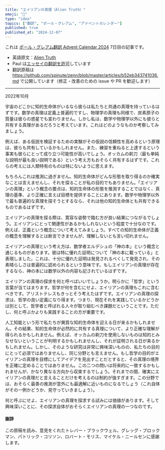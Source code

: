 ```yaml
---
title: "エイリアンの真理（Alien Truth）"
emoji: "💭"
type: "idea"
topics: ["翻訳", "ポール・グレアム", "アドベントカレンダー"]
published: true
published_at: "2024-12-07"
---
```


これは [ポール・グレアム翻訳 Advent Calendar 2024](https://adventar.org/calendars/10831) 7日目の記事です。

- 英語原文：[Alien Truth](https://paulgraham.com/alien.html)
- Paul は[エッセイの翻訳を許可](https://paulgraham.com/gfaq.html)しています
- 翻訳原稿は https://github.com/spinute/zenn/blob/master/articles/b52eb343741036.md で公開しています（修正・改善のための issue や PR を歓迎します）

----

2022年10月

宇宙のどこかに知的生命体がいるなら彼らは私たちと共通の真理を持っているはずです。数学の真理は定義上普遍的ですし、物理学の真理も同様で、炭素原子の質量は彼らの惑星でも変わりません。しかし私は、数学や物理学以外にも彼らと共有する真理があるだろうと考えています。これはどのようなものか考察してみましょう。

例えば、ある仮説を検証するための実験がその仮説の信頼性を高めるという原理は、彼らも共有しているかもしれません。また、練習を重ねると上達するという事実も彼らにとって成り立つ可能性が高いでしょう。オッカムの剃刀（最も単純な説明が最も良い説明である）という考え方もおそらく共有するはずです。これらの考えには人類特有のものは特にないように思えます。

もちろんこれは推測に過ぎません。知的生命体がどんな形態を取り得るのか確実なことは言えませんし、それを探ることが私の目的でもありません。「エイリアンの真理」という概念の要点は、知的生命体の形態を推測することではなく、真理の基準、より正確に言えば目標を提供することにあります。数学や物理学以外で最も普遍的な真理を探そうとするなら、それは他の知的生命体とも共有できるものであるはずです。

エイリアンの真理を探る際は、寛容な姿勢で臨む方が良い結果につながるでしょう。エイリアンにとって関連性があるかもしれないという程度で十分なのです。例えば、正義という概念について考えてみましょう。すべての知的生命体が正義の概念を理解するとは断言できませんが、理解しないとも言い切れません。

エイリアンの真理という考え方は、数学者エルデシュの「神の本」という概念と通じるものがあります。彼は特に優れた証明について「神の本に載っている」と表現しました。これは、十分に優れた証明は発見されるべくして発見され、その素晴らしさは普遍的に認められるという意味です。もしエイリアンの真理が存在するなら、神の本には数学以外の内容も記されているはずです。

エイリアンの真理の探求を何と呼べばいいでしょうか。明らかに「哲学」という言葉が当てはまります。哲学が何を含むにせよ、エイリアンの真理もこれに含むべきです。アリストテレスもきっとそう考えたはずです。エイリアンの真理の探求は、哲学の良い定義になり得ます。つまり、現在それを実践しているかどうかは別として、哲学者と呼ばれる人々が取り組むべき課題だということです。ただし、何と呼ぶかよりも実践することの方が重要です。

人工知能という形で私たちが異質な知的生命体を迎える日が来るかもしれません。その結果、知的生命体が必然的に共有する真理について、より正確な理解が得られるかもしれません。例えば、オッカムの剃刀を使用しないものは知的とみなせないということが判明するかもしれませんし、それが証明される日が来るかもしれません。しかし、そのような研究は非常に興味深いものの、私たちの目的にとって必須ではありませんし、同じ分野とも言えません。もし哲学の目的がエイリアンの真理を目標にしてアイデアを見出すことだとすると、その真理の境界を正確に定めることではありません。この二つの問いは将来的に一致するかもしれませんが、かなり異なる方向から収束するでしょう。それまでの間、確実にエイリアンの真理だと言えることだけを考えるのは制約が強すぎます。この分野では、おそらく最善の推測が意外にも最適解に近いものになるでしょう（これ自体がその一例かどうか、見守っていきましょう）。

何と呼ぶにせよ、エイリアンの真理を探求する試みには価値があります。そして興味深いことに、その探求自体がおそらくエイリアンの真理の一つなのです。

#### 謝辞

この原稿を読み、意見をくれたトレバー・ブラックウェル、グレッグ・ブロックマン、パトリック・コリソン、ロバート・モリス、マイケル・ニールセンに感謝します。